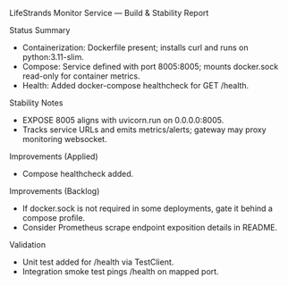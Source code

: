 LifeStrands Monitor Service — Build & Stability Report

Status Summary
- Containerization: Dockerfile present; installs curl and runs on python:3.11-slim.
- Compose: Service defined with port 8005:8005; mounts docker.sock read-only for container metrics.
- Health: Added docker-compose healthcheck for GET /health.

Stability Notes
- EXPOSE 8005 aligns with uvicorn.run on 0.0.0.0:8005.
- Tracks service URLs and emits metrics/alerts; gateway may proxy monitoring websocket.

Improvements (Applied)
- Compose healthcheck added.

Improvements (Backlog)
- If docker.sock is not required in some deployments, gate it behind a compose profile.
- Consider Prometheus scrape endpoint exposition details in README.

Validation
- Unit test added for /health via TestClient.
- Integration smoke test pings /health on mapped port.


